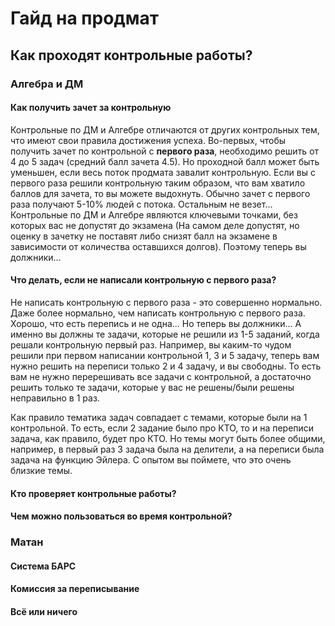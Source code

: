 # Гайд на продмат
## Как проходят контрольные работы?
### Алгебра и ДМ
#### Как получить зачет за контрольную
Контрольные по ДМ и Алгебре отличаются от других контрольных тем, что имеют свои правила достижения успеха. Во-первых, чтобы получить зачет по контрольной с <b>первого раза</b>, необходимо решить от 4 до 5 задач (средний балл зачета 4.5). Но проходной балл может быть уменьшен, если весь поток продмата завалит контрольную. Если вы с первого раза решили контрольную таким образом, что вам хватило баллов для зачета, то вы можете выдохнуть. Обычно зачет с первого раза получают 5-10% людей с потока. Остальным не везет... Контрольные по ДМ и Алгебре являются ключевыми точками, без которых вас не допустят до экзамена (На самом деле допустят, но оценку в зачетку не поставят либо снизят балл на экзамене в зависимости от количества оставшихся долгов). Поэтому теперь вы должники... 

#### Что делать, если не написали контрольную с первого раза?
Не написать контрольную с первого раза - это совершенно нормально. Даже более нормально, чем написать контрольную с первого раза. Хорошо, что есть перепись и не одна... Но теперь вы должники... А именно вы должны те задачи, которые не решили из 1-5 заданий, когда решали контрольную первый раз. Например, вы каким-то чудом решили при первом написании контрольной 1, 3 и 5 задачу, теперь вам нужно решить на переписи только 2 и 4 задачу, и вы свободны. То есть вам не нужно перерешивать все задачи с контрольной, а достаточно решить только те задачи, которые у вас не решены/были решены неправильно в 1 раз. 

Как правило тематика задач совпадает с темами, которые были на 1 контрольной. То есть, если 2 задание было про КТО, то и на переписи задача, как правило, будет про КТО. Но темы могут быть более общими, например, в первый раз 3 задача была на делители, а на переписи была задача на функцию Эйлера. С опытом вы поймете, что это очень близкие темы. 

#### Кто проверяет контрольные работы?
#### Чем можно пользоваться во время контрольной?

### Матан
#### Система БАРС
#### Комиссия за переписывание
#### Всё или ничего
